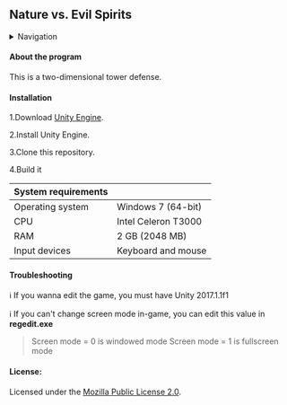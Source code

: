 ## Nature vs. Evil Spirits

<details>
<summary>Navigation</summary>

- [About the program](#about-the-program)
- [Installation](#installation)
- [Troubleshooting](#troubleshooting)
- [License](#license)
</details>

<h4>About the program</h4>

This is a two-dimensional tower defense.

<h4>Installation</h4>

1.Download [Unity Engine](https://unity3d.com/get-unity/download/archive ).

2.Install Unity Engine.

3.Clone this repository.

4.Build it

| System requirements |                     |
| ------------------- | ------------------- |
| Operating system    | Windows 7 (64-bit)  |
| CPU                 | Intel Celeron T3000 |
| RAM                 | 2 GB (2048 MB)      |
| Input devices       | Keyboard and mouse  |

<h4>Troubleshooting</h4>

:information_source: If you wanna edit the game, you must have Unity 2017.1.1f1

:information_source: If you can't change screen mode in-game, you can edit this value in **regedit.exe**

>Screen mode = 0 is windowed mode
>Screen mode = 1 is fullscreen mode

<h4>License:</h4>

Licensed under the [Mozilla Public License 2.0](/LICENSE).
